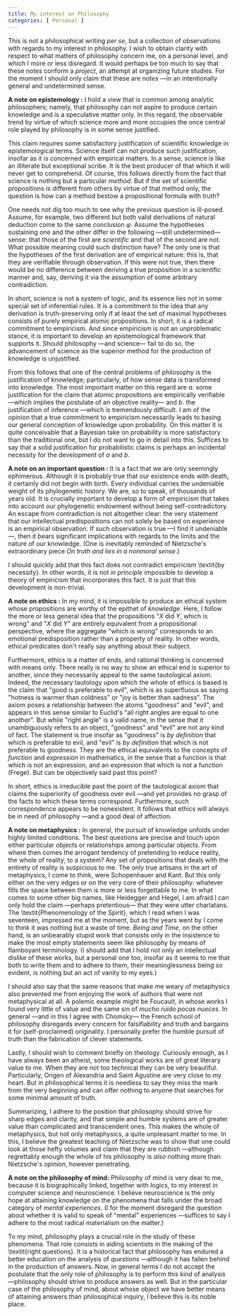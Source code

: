 ```yaml
---
title: My interest on Philosophy
categories: [ Personal ]
--- 
```


This is not a philosophical writing *per se*, but a collection of
observations with regards to my interest in philosophy. I wish to obtain
clarity with respect to what matters of philosophy concern me, on a personal
level, and which I more or less disregard. It would perhaps be too much to
say that these notes conform a *project*, an attempt at organizing
future studies. For the moment I should only claim that these are
*notes* —in an intentionally general and undetermined sense.

**A note on epistemology :** I hold a view that is common among analytic
philosophers; namely, that philosophy can not aspire to produce certain
knowledge and is a speculative matter only. In this regard, the observable trend
by virtue of which science more and more occupies the once central role played
by philosophy is in some sense justified. 

This claim requires some satisfactory justification of scientific knowledge in
epistemological terms. Science itself can not produce such justification,
insofar as it is concerned with empirical matters. In a sense, science is like
an illiterate but exceptional scribe. It is the best producer of that which it
will never get to comprehend. Of course, this follows directly from the fact
that science is nothing but a particular *method*. But if the set of
scientific propositions is different from others by virtue of that method only,
the question is how can a method bestow a propositional formula with truth?

One needs not dig too much to see why the previous question is ill-posed.
Assume, for example, two different but both valid derivations of natural
deduction come to the same conclusion $\varphi$. Assume the hypotheses
sustaining one and the other differ in the following —still undetermined—
sense: that those of the first are *scientific* and that of the second
are not. What possible meaning could such distinction have? The only one is that
the hypotheses of the first derivation are of empirical nature: this is, that
they are verifiable through observation. If this were not true, then there would
be no difference between deriving a true proposition in a scientific manner
and, say, deriving it via the assumption of some arbitrary contradiction.

In short, science is not a system of logic, and its essence lies not in some
special set of inferential rules. It is a commitment to the idea that any
derivation is truth-preserving only if at least the set of maximal hypotheses
consists of purely empirical atomic propositions. In short, it is a radical
commitment to empiricism. And since empiricism is not an unproblematic stance,
it is important to develop an epistemological framework that supports it. Should
philosophy —and science— fail to do so, the advancement of science as the
superior method for the production of knowledge is unjustified.

From this follows that one of the central problems of philosophy is the
justification of knowledge; particularly, of how sense data is transformed into
knowledge. The most important matter on this regard are $a.$ some justification
for the claim that atomic propositions are empirically verifiable —which
implies the postulate of an objective reality— and $b.$ the justification of
inference —which is tremendously difficult. I am of the opinion that a true
commitment to empiricism necessarily leads to basing our general conception of
knowledge upon probability. On this matter it is quite conceivable that a
Bayesian take on probability is more satisfactory than the traditional one, but
I do not want to go in detail into this. Suffices to say that a solid
justification for probabilistic claims is perhaps an incidental necessity
for the development of $a$ and $b$.

**A note on an important question :** It is a fact that we are only
seemingly ephimerous. Although it is probably true that our existence ends with
death, it certainly did not begin with birth. Every individual carries the
undeniable weight of its phylogenetic history. We are, so to speak, of thousands
of years old. It is crucially important to develop a form of empiricism that
takes into account our phylogenetic endowment without being self-contradictory.
An escape from contradiction is not altogether clear: the very statement that
our intellectual predispositions can not solely be based on experience is an
empirical observation. If such observation is true —I find it undeniable—,
then it bears significant implications with regards to the limits and the nature
of our knowledge. (One is inevitably reminded of Nietzsche's extraordinary piece
*On truth and lies in a nonmoral sense*.) 

I should quickly add that this fact does not contradict empiricism \textit{by
necessity}. In other words, it is not *in principle* impossible to
develop a theory of empiricism that incorporates this fact. It is just that this
development is non-trivial.

**A note on ethics :** In my mind, it is impossible to produce an ethical
system whose propositions are worthy of the epithet of *knowledge*. Here,
I follow the more or less general idea that the propositions "$X$ did $Y$, which
is wrong" and "$X$ did $Y$" are entirely equivalent from a propositional
perspective, where the aggregate "which is wrong" corresponds to an emotional
predisposition rather than a property of reality. In other words, ethical
predicates don't really say anything about their subject.

Furthermore, ethics is a matter of ends, and rational thinking is concerned with
means only. There really is no way to show an ethical end is superior to
another, since they necessarily appeal to the same tautological axiom. Indeed,
the necessary tautology upon which the whole of ethics is based is the claim
that "good is preferable to evil", which is as superfluous as saying "hotness is
warmer than coldness" or "joy is better than sadness". The axiom poses a
relationship between the atoms "goodness" and "evil", and appears in this sense
similar to Euclid's "all right angles are equal to one another". But while
"right angle" is a valid name, in the sense that it unambiguously refers to an
object, "goodness" and "evil" are not any kind of fact. The statement is true
insofar as "goodness" is *by definition* that which is preferable to
evil, and "evil" is *by definition* that which is not preferable to
goodness. They are the ethical equivalents to the concepts of *function*
and *expression* in mathematics, in the sense that a function is that
which is not an expression, and an expression that which is not a function
(Frege). But can be objectively said past this point?

In short, ethics is irreducible past the point of the tautological axiom that
claims the superiority of goodness over evil —and yet provides no grasp of the
facts to which these terms correspond. Furthermore, such correspondence appears
to be nonexistent. It follows that ethics will always be in need of philosophy
—and a good deal of affection. 

**A note on metaphysics :** In general, the pursuit of knowledge unfolds
under highly limited conditions. The best questions are precise and touch upon
either particular objects or relationships among particular objects. From where
then comes the arrogant tendency of pretending to reduce reality, the whole of
reality, to a system? Any set of propositions that deals with the entirety of
reality is suspicious to me. The only true artisans in the art of metaphysics, I
come to think, were Schopenhauer and Kant. But this only either on the very
edges or on the very core of their philosophy: whatever fills the space between
them is more or less forgettable to me. In what comes to some other big names,
like Heidegger and Hegel, I am afraid I can only hold the claim —perhaps
pretentious— that they were utter charlatans. The \textit{Phenomenology of the
Spirit}, which I read when I was seventeen, impressed me at the moment, but as
the years went by I come to think it was nothing but a waste of time.
*Being and Time*, on the other hand, is an unbearably stupid work that
consists only in the insistence to make the most empty statements seem like
philosophy by means of flamboyant terminology. (I should add that I hold not
only an intellectual dislike of these works, but a personal one too, insofar as
it seems to me that both to write them and to adhere to them, their
meaninglessness being so evident, is nothing but an act of vanity to my eyes.)

I should also say that the same reasons that make me weary of metaphysics also
prevented me from enjoying the work of authors that were not metaphysical at
all. A polemic example might be Foucault, in whose works I found very little of
value and the same sin of *mucho ruido pocas nueces*. In general —and
in this I agree with Chomsky— the French school of philosophy disregards every
concern for falsifiability and truth and bargains it for (self-proclaimed)
originality. I personally prefer the humble pursuit of truth than the
fabrication of clever statements.

Lastly, I should wish to comment briefly on theology. Curiously enough, as I
have always been an atheist, some theological works are of great literary value
to me. When they are not too technical they can be very beautiful. Particularly,
Origen of Alexandria and Saint Agustine are very close to my heart. But in
philosophical terms it is needless to say they miss the mark from the very
beginning and can offer nothing to anyone that searches for some minimal amount
of truth.

Summarizing, I adhere to the position that philosophy should strive for sharp
edges and clarity, and that simple and humble systems are of greater value than
complicated and transcendent ones. This makes the whole of metaphysics, but not
only metaphysics, a quite unpleasant matter to me. In this, I believe the
greatest teaching of Nietzsche was to show that one could look at those hefty
volumes and claim that they are rubbish —although regrettably enough the whole
of his philosophy is *also* nothing more than Nietzsche's
*opinion*, however penetrating.

**A note on the philosophy of mind:** Philosophy of mind is very dear to
me, because it is biographically linked, together with logics, to my interest in
computer science and neuroscience. I believe neuroscience is the only hope at
attaining knowledge on the phenomena that falls under the broad category of
*mental experiences*. (I for the moment disregard the question about
whether it is valid to speak of "mental" experiences —suffices to say I adhere
to the most radical materialism on the matter.)

To my mind, philosophy plays a crucial role in the study of these phenomena.
That role consists in aiding scientists in the making of the \textit{right
questions}. It is a historical fact that philosophy has endured a better
education on the analysis of *questions* —although it has fallen behind
in the production of answers. Now, in general terms I do not accept the
postulate that the only role of philosophy is to perform this kind of analysis
—philosophy should strive to produce answers as well. But in the particular
case of the philosophy of mind, about whose object we have better means of
attaining answers than philosophical inquiry, I believe this is its noble place.



